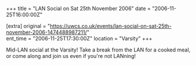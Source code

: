+++
title = "LAN Social on Sat 25th November 2006"
date = "2006-11-25T16:00:00Z"

[extra]
original = "https://uwcs.co.uk/events/lan-social-on-sat-25th-november-2006-1474488987211/"    
ent_time = "2006-11-25T17:30:00Z"
location = "Varsity"
+++

Mid-LAN social at the Varsity\! Take a break from the LAN for a cooked meal, or come along and join us even if you're not LANning\!

